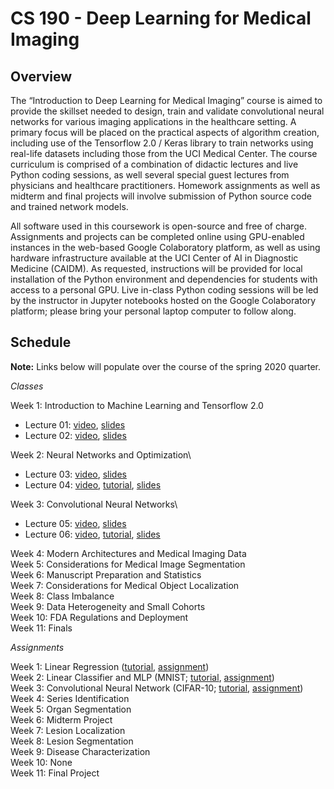# CS 190 - Deep Learning for Medical Imaging

## Overview

The “Introduction to Deep Learning for Medical Imaging” course is aimed to provide the skillset needed to design, train and validate convolutional neural networks for various imaging applications in the healthcare setting. A primary focus will be placed on the practical aspects of algorithm creation, including use of the Tensorflow 2.0 / Keras library to train networks using real-life datasets including those from the UCI Medical Center. The course curriculum is comprised of a combination of didactic lectures and live Python coding sessions, as well several special guest lectures from physicians and healthcare practitioners. Homework assignments as well as midterm and final projects will involve submission of Python source code and trained network models.

All software used in this coursework is open-source and free of charge. Assignments and projects can be completed online using GPU-enabled instances in the web-based Google Colaboratory platform, as well as using hardware infrastructure available at the UCI Center of AI in Diagnostic Medicine (CAIDM). As requested, instructions will be provided for local installation of the Python environment and dependencies for students with access to a personal GPU. Live in-class Python coding sessions will be led by the instructor in Jupyter notebooks hosted on the Google Colaboratory platform; please bring your personal laptop computer to follow along. 

## Schedule

**Note:** Links below will populate over the course of the spring 2020 quarter.

*Classes*

Week 1: Introduction to Machine Learning and Tensorflow 2.0
* Lecture 01: [video](https://uci.yuja.com/V/Video?v=848900&node=3563594&a=887832670&autoplay=1), [slides](https://uci.yuja.com/V/MediaFile?mediaFile=67291&node=3563499&a=375343629&autoplay=1)
* Lecture 02: [video](https://uci.yuja.com/V/Video?v=864040&node=3629347&a=1644694135&autoplay=1), [slides](https://uci.yuja.com/V/MediaFile?mediaFile=68581&node=3629581&a=1720089273&autoplay=1)

Week 2: Neural Networks and Optimization\
* Lecture 03: [video](https://uci.yuja.com/V/Video?v=932494&node=3796598&a=453281412&autoplay=1), [slides](https://uci.yuja.com/V/MediaFile?mediaFile=72235&node=3794996&a=1053589366&autoplay=1)
* Lecture 04: [video](https://uci.yuja.com/V/Video?v=961503&node=3846763&a=2115533999&autoplay=1), [tutorial](https://uci.yuja.com/V/Video?v=961517&node=3846781&a=1469992849&autoplay=1), [slides](https://uci.yuja.com/V/MediaFile?mediaFile=73689&node=3849269&a=1407237966&autoplay=1)

Week 3: Convolutional Neural Networks\
* Lecture 05: [video](https://uci.yuja.com/V/Video?v=994105&node=3907848&a=159815423&autoplay=1), [slides](https://uci.yuja.com/V/MediaFile?mediaFile=75395&node=3908720&a=79585592&autoplay=1)
* Lecture 06: [video](https://uci.yuja.com/V/Video?v=1010110&node=3940631&a=74127933&autoplay=1), [tutorial](https://uci.yuja.com/V/Video?v=1010853&node=3941967&a=1043490730&autoplay=1), [slides](https://uci.yuja.com/V/MediaFile?mediaFile=76643&node=3941638&a=14751449&autoplay=1)

Week 4: Modern Architectures and Medical Imaging Data\
Week 5: Considerations for Medical Image Segmentation\
Week 6: Manuscript Preparation and Statistics\
Week 7: Considerations for Medical Object Localization\
Week 8: Class Imbalance\
Week 9: Data Heterogeneity and Small Cohorts\
Week 10: FDA Regulations and Deployment\
Week 11: Finals

*Assignments*

Week 1: Linear Regression ([tutorial](https://bit.ly/2WYCk46), [assignment](https://bit.ly/341Fm9n))\
Week 2: Linear Classifier and MLP (MNIST; [tutorial](https://bit.ly/3c1vWgP), [assignment](https://bit.ly/2RoSiB3))\
Week 3: Convolutional Neural Network (CIFAR-10; [tutorial](https://bit.ly/3cjsaQ6), [assignment](https://bit.ly/3eoHsVE))\
Week 4: Series Identification\
Week 5: Organ Segmentation\
Week 6: Midterm Project\
Week 7: Lesion Localization\
Week 8: Lesion Segmentation\
Week 9: Disease Characterization\
Week 10: None\
Week 11: Final Project
